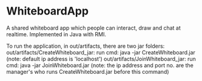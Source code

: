 # WhiteboardApp
A shared whiteboard app which people can interact, draw and chat at realtime. Implemented in Java with RMI.

To run the application, in out/artifacts, there are two jar folders:
out/artifacts/CreateWhiteboard_jar: run cmd: java -jar CreateWhiteboard.jar <port no.> <manager username> (note: default ip address is 'localhost')
out/artifacts/JoinWhiteboard_jar: run cmd: java -jar JoinWhiteboard.jar <ip address> <port no.> <client username> (note: the ip address and port no. are the manager's who runs CreateWhiteboard.jar before this command)

